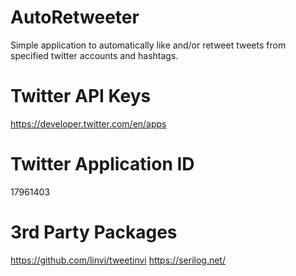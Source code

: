 # AutoRetweeter
Simple application to automatically like and/or retweet tweets from specified twitter accounts and hashtags.

# Twitter API Keys 
https://developer.twitter.com/en/apps

# Twitter Application ID
17961403

# 3rd Party Packages
https://github.com/linvi/tweetinvi
https://serilog.net/

